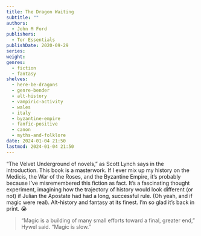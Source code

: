 ```yaml
---
title: The Dragon Waiting
subtitle: ""
authors:
  - John M Ford
publishers:
  - Tor Essentials
publishDate: 2020-09-29
series: 
weight: 
genres:
  - fiction
  - fantasy
shelves:
  - here-be-dragons
  - genre-bender
  - alt-history
  - vampiric-activity
  - wales
  - italy
  - byzantine-empire
  - fanfic-positive
  - canon
  - myths-and-folklore
date: 2024-01-04 21:50
lastmod: 2024-01-04 21:50
---
```

“The Velvet Underground of novels,” as Scott Lynch says in the introduction. This book is a masterwork. If I ever mix up my history on the Medicis, the War of the Roses, and the Byzantine Empire, it’s probably because I’ve misremembered this fiction as fact. It’s a fascinating thought experiment, imagining how the trajectory of history would look different (or not) if Julian the Apostate had had a long, successful rule. (Oh yeah, and if magic were real). Alt-history and fantasy at its finest. I’m so glad it’s back in print. 😭 

> “Magic is a building of many small efforts toward a final, greater end,” Hywel said. “Magic is slow.”